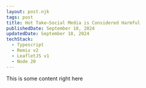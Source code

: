 ```yaml
---
layout: post.njk
tags: post
title: Hot Take—Social Media is Considered Harmful
publishedDate: September 18, 2024
updatedDate: September 18, 2024
techStack:
  - Typescript
  - Remix v2
  - LeafletJS v1
  - Node 20
---
```


This is some content right here
